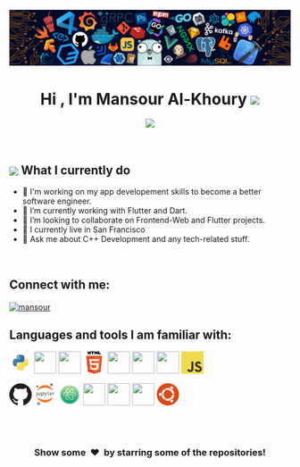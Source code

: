 ![Github Banner](https://github.com/Mkhoury99/Mkhoury99/blob/main/banner.png)
<h1 align="center">Hi , I'm Mansour Al-Khoury <img src="https://media.giphy.com/media/hvRJCLFzcasrR4ia7z/giphy.gif" width="35"></h1>
<p align="center">
  <a href="https://github.com/DenverCoder1/readme-typing-svg"><img src="https://readme-typing-svg.herokuapp.com?lines=Full-Stack+Software+Engineer+in+Silicon+Valley;Competitive+Programmer;Hult+Prize+Lebanon+2019+Winner;Always%20learning%20new%20things&center=true&width=500&height=50"></a>
</p>

<br>

<h2><img src="https://emojis.slackmojis.com/emojis/images/1453406830/264/success-kid.png?1453406830" align="center"
                width="28" /> What I currently do</h2>

- 🔭 I'm working on my app developement skills to become a better software engineer.
- 🌱 I’m currently working with Flutter and Dart.
- 👯 I’m looking to collaborate on Frontend-Web and Flutter projects.
- 🧗 I currently live in San Francisco
- 💬 Ask me about C++ Development and any tech-related stuff.

<br>

<h2 align="left">Connect with me:</h2>
<p align="left">
  <a href="https://www.linkedin.com/in/mansour99/" target="blank"><img align="center"
      src="https://raw.githubusercontent.com/rahuldkjain/github-profile-readme-generator/master/src/images/icons/Social/linked-in-alt.svg"
      alt="mansour" height="40" width="40" /></a>
</p>

<h2 align="left">Languages and tools I am familiar with:</h2>




<code><img height="40" width="40" src="https://raw.githubusercontent.com/github/explore/80688e429a7d4ef2fca1e82350fe8e3517d3494d/topics/python/python.png"></code>
<code><img height="40" width="40" src="https://www.naveedashfaq.me/img/c++.png"></code>
<code><img height="40" width="40" src="https://upload.wikimedia.org/wikipedia/commons/7/7e/Dart-logo.png"></code>
<code><img height="40" width="40" src="https://raw.githubusercontent.com/github/explore/80688e429a7d4ef2fca1e82350fe8e3517d3494d/topics/html/html.png"></code>
<code><img height="40" width="40" src="https://cdn.iconscout.com/icon/free/png-256/css-131-722685.png"></code>
<code><img height="40" width="40" src="https://res.cloudinary.com/startup-grind/image/upload/c_fill,dpr_2.0,f_auto,g_center,h_1080,q_100,w_1080/v1/gcs/platform-data-goog/events/flutter_I6JGxZE.jpg"></code>
<code><img height="40" width="40" src="https://images.vexels.com/media/users/3/166401/isolated/preview/b82aa7ac3f736dd78570dd3fa3fa9e24-java-programming-language-icon-by-vexels.png"></code>
<code><img height="40" width="40" src="https://raw.githubusercontent.com/github/explore/80688e429a7d4ef2fca1e82350fe8e3517d3494d/topics/javascript/javascript.png"></code>


<code><img height="40" width="40" src="https://raw.githubusercontent.com/github/explore/80688e429a7d4ef2fca1e82350fe8e3517d3494d/topics/github-api/github-api.png"></code>
<code><img height="40" width="40" src="https://raw.githubusercontent.com/github/explore/80688e429a7d4ef2fca1e82350fe8e3517d3494d/topics/jupyter-notebook/jupyter-notebook.png"></code>
<code><img height="40" width="40" src="https://raw.githubusercontent.com/github/explore/80688e429a7d4ef2fca1e82350fe8e3517d3494d/topics/atom/atom.png"></code>
<code><img height="40" width="40" src="https://www.vectorlogo.zone/logos/wordpress/wordpress-icon.svg"></code>
<code><img height="40" width="40" src="https://bit.ly/3qZmQcU"></code>
<code><img height="40" width="40" src="https://cdn.icon-icons.com/icons2/2107/PNG/512/file_type_prolog_icon_130230.png"></code>
<code><img height="40" width="40" src="https://raw.githubusercontent.com/github/explore/80688e429a7d4ef2fca1e82350fe8e3517d3494d/topics/ubuntu/ubuntu.png"></code>

<br/>
<br/> 

<h3 align="center">Show some &nbsp;❤️&nbsp; by starring some of the repositories!</h3>



<!---
Mkhoury99/Mkhoury99 is a ✨ special ✨ repository because its `README.md` (this file) appears on your GitHub profile.
You can click the Preview link to take a look at your changes.
--->
